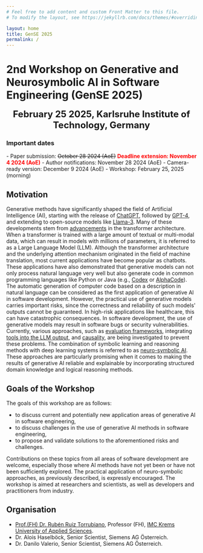 ```yaml
---
# Feel free to add content and custom Front Matter to this file.
# To modify the layout, see https://jekyllrb.com/docs/themes/#overriding-theme-defaults

layout: home
title: GenSE 2025
permalink: /
---
```


# 2nd Workshop on Generative and Neurosymbolic AI in Software Engineering (GenSE 2025)

<center><font size="5"><b>February 25 2025, Karlsruhe Institute of Technology, Germany </b></font></center>

<p></p>
<h3><b>Important dates</b></h3>
- Paper submission: <s>October 28 2024 (AoE)</s> <font color="red"><b>Deadline extension: November 4 2024 (AoE)</b></font>
- Author notifications: November 28 2024 (AoE)  
- Camera-ready version: December 9 2024 (AoE)  
- Workshop: February 25, 2025 (morning)


## Motivation

Generative methods have significantly shaped the field of Artificial Intelligence (AI), starting with the release of [ChatGPT](https://chatgpt.com), followed by [GPT-4](https://arxiv.org/abs/2303.08774), and extending to open-source models like [Llama-3](https://arxiv.org/abs/2407.21783). Many of these developments stem from [advancements](https://arxiv.org/abs/1706.03762) in the transformer architecture. When a transformer is trained with a large amount of textual or multi-modal data, which can result in models with millions of parameters, it is referred to as a Large Language Model (LLM). Although the transformer architecture and the underlying attention mechanism originated in the field of machine translation, most current applications have become popular as chatbots. These applications have also demonstrated that generative models can not only process natural language very well but also generate code in common programming languages like Python or Java (e.g., [Codex](https://arxiv.org/abs/2107.03374) or [AlphaCode](https://arxiv.org/abs/2203.07814)). The automatic generation of computer code based on a description in natural language can be considered as the first application of generative AI in software development. However, the practical use of generative models carries important risks, since the correctness and reliability of such models' outputs cannot be guaranteed. In high-risk applications like healthcare, this can have catastrophic consequences. In software development, the use of generative models may result in software bugs or security vulnerabilities. Currently, various approaches, such as [evaluation frameworks](https://arxiv.org/abs/2302.04012), integrating [tools into the LLM output](https://arxiv.org/abs/2205.12255), and [causality](https://arxiv.org/abs/2112.02505), are being investigated to prevent these problems. The combination of symbolic learning and reasoning methods with deep learning systems is referred to as [neuro-symbolic AI](https://arxiv.org/abs/2012.05876). These approaches are particularly promising when it comes to making the results of generative AI reliable and explainable by incorporating structured domain knowledge and logical reasoning methods.

## Goals of the Workshop 
The goals of this workshop are as follows: 
- to discuss current and potentially new application areas of generative AI in software engineering,
- to discuss challenges in the use of generative AI methods in software engineering, 
- to propose and validate solutions to the aforementioned risks and challenges. 

Contributions on these topics from all areas of software development are welcome, especially those where AI methods have not yet been or have not been sufficiently explored. The practical application of neuro-symbolic approaches, as previously described, is expressly encouraged. The workshop is aimed at researchers and scientists, as well as developers and practitioners from industry.

## Organisation
- [Prof.(FH) Dr. Rubén Ruiz Torrubiano](https://research.imc.ac.at/de/persons/ruben-ruiz-torrubiano), Professor (FH), [IMC Krems University of Applied Sciences](https://www.imc.ac.at/).
- Dr. Alois Haselböck, Senior Scientist, Siemens AG Österreich.
- Dr. Danilo Valerio, Senior Scientist, Siemens AG Österreich.

